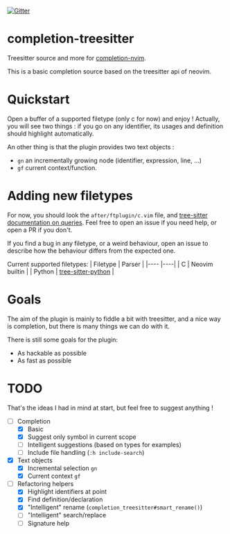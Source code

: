 [![Gitter](https://badges.gitter.im/completion-nvim/community.svg)](https://gitter.im/completion-nvim/community?utm_source=badge&utm_medium=badge&utm_campaign=pr-badge)
# completion-treesitter
Treesitter source and more for [completion-nvim](https://github.com/haorenW1025/completion-nvim).

This is a basic completion source based on the treesitter api of neovim.

# Quickstart

Open a buffer of a supported filetype (only c for now) and enjoy !
Actually, you will see two things : if you go on any identifier, its usages and definition should highlight automatically.

An other thing is that the plugin provides two text objects :
  - `gn` an incrementally growing node (identifier, expression, line, ...)
  - `gf` current context/function.

# Adding new filetypes

For now, you should look the `after/ftplugin/c.vim` file, and [tree-sitter documentation on
queries](https://tree-sitter.github.io/tree-sitter/syntax-highlighting#queries). Feel free to open an issue if you need
help, or open a PR if you don't.

If you find a bug in any filetype, or a weird behaviour, open an issue to describe how the behaviour differs from the
expected one.

Current supported filetypes:
| Filetype	| Parser |
|----		|----|
| C			| Neovim builtin |
| Python	| [tree-sitter-python](https://github.com/tree-sitter/tree-sitter-python) |


# Goals
The aim of the plugin is mainly to fiddle a bit with treesitter, and a nice way is completion, but there is many things we can do with it.

There is still some goals for the plugin:
  - As hackable as possible
  - As fast as possible

# TODO
That's the ideas I had in mind at start, but feel free to suggest anything !

  - [ ] Completion
    - [x] Basic
    - [x] Suggest only symbol in current scope
    - [ ] Intelligent suggestions (based on types for examples)
    - [ ] Include file handling (`:h include-search`)
  - [x] Text objects
    - [x] Incremental selection `gn`
    - [x] Current context `gf`
  - [ ] Refactoring helpers
    - [x] Highlight identifiers at point
    - [x] Find definition/declaration
    - [x] "Intelligent" rename (`completion_treesitter#smart_rename()`)
    - [ ] "Intelligent" search/replace
    - [ ] Signature help

